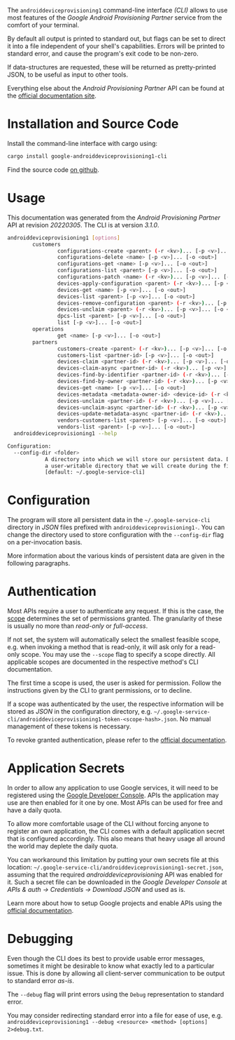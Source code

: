 <!---
DO NOT EDIT !
This file was generated automatically from 'src/mako/cli/README.md.mako'
DO NOT EDIT !
-->
The `androiddeviceprovisioning1` command-line interface *(CLI)* allows to use most features of the *Google Android Provisioning Partner* service from the comfort of your terminal.

By default all output is printed to standard out, but flags can be set to direct it into a file independent of your shell's
capabilities. Errors will be printed to standard error, and cause the program's exit code to be non-zero.

If data-structures are requested, these will be returned as pretty-printed JSON, to be useful as input to other tools.

Everything else about the *Android Provisioning Partner* API can be found at the
[official documentation site](https://developers.google.com/zero-touch/).

# Installation and Source Code

Install the command-line interface with cargo using:

```bash
cargo install google-androiddeviceprovisioning1-cli
```

Find the source code [on github](https://github.com/Byron/google-apis-rs/tree/main/gen/androiddeviceprovisioning1-cli).

# Usage

This documentation was generated from the *Android Provisioning Partner* API at revision *20220305*. The CLI is at version *3.1.0*.

```bash
androiddeviceprovisioning1 [options]
        customers
                configurations-create <parent> (-r <kv>)... [-p <v>]... [-o <out>]
                configurations-delete <name> [-p <v>]... [-o <out>]
                configurations-get <name> [-p <v>]... [-o <out>]
                configurations-list <parent> [-p <v>]... [-o <out>]
                configurations-patch <name> (-r <kv>)... [-p <v>]... [-o <out>]
                devices-apply-configuration <parent> (-r <kv>)... [-p <v>]... [-o <out>]
                devices-get <name> [-p <v>]... [-o <out>]
                devices-list <parent> [-p <v>]... [-o <out>]
                devices-remove-configuration <parent> (-r <kv>)... [-p <v>]... [-o <out>]
                devices-unclaim <parent> (-r <kv>)... [-p <v>]... [-o <out>]
                dpcs-list <parent> [-p <v>]... [-o <out>]
                list [-p <v>]... [-o <out>]
        operations
                get <name> [-p <v>]... [-o <out>]
        partners
                customers-create <parent> (-r <kv>)... [-p <v>]... [-o <out>]
                customers-list <partner-id> [-p <v>]... [-o <out>]
                devices-claim <partner-id> (-r <kv>)... [-p <v>]... [-o <out>]
                devices-claim-async <partner-id> (-r <kv>)... [-p <v>]... [-o <out>]
                devices-find-by-identifier <partner-id> (-r <kv>)... [-p <v>]... [-o <out>]
                devices-find-by-owner <partner-id> (-r <kv>)... [-p <v>]... [-o <out>]
                devices-get <name> [-p <v>]... [-o <out>]
                devices-metadata <metadata-owner-id> <device-id> (-r <kv>)... [-p <v>]... [-o <out>]
                devices-unclaim <partner-id> (-r <kv>)... [-p <v>]... [-o <out>]
                devices-unclaim-async <partner-id> (-r <kv>)... [-p <v>]... [-o <out>]
                devices-update-metadata-async <partner-id> (-r <kv>)... [-p <v>]... [-o <out>]
                vendors-customers-list <parent> [-p <v>]... [-o <out>]
                vendors-list <parent> [-p <v>]... [-o <out>]
  androiddeviceprovisioning1 --help

Configuration:
  --config-dir <folder>
            A directory into which we will store our persistent data. Defaults to
            a user-writable directory that we will create during the first invocation.
            [default: ~/.google-service-cli]

```

# Configuration

The program will store all persistent data in the `~/.google-service-cli` directory in *JSON* files prefixed with `androiddeviceprovisioning1-`.  You can change the directory used to store configuration with the `--config-dir` flag on a per-invocation basis.

More information about the various kinds of persistent data are given in the following paragraphs.

# Authentication

Most APIs require a user to authenticate any request. If this is the case, the [scope][scopes] determines the 
set of permissions granted. The granularity of these is usually no more than *read-only* or *full-access*.

If not set, the system will automatically select the smallest feasible scope, e.g. when invoking a
method that is read-only, it will ask only for a read-only scope. 
You may use the `--scope` flag to specify a scope directly. 
All applicable scopes are documented in the respective method's CLI documentation.

The first time a scope is used, the user is asked for permission. Follow the instructions given 
by the CLI to grant permissions, or to decline.

If a scope was authenticated by the user, the respective information will be stored as *JSON* in the configuration
directory, e.g. `~/.google-service-cli/androiddeviceprovisioning1-token-<scope-hash>.json`. No manual management of these tokens
is necessary.

To revoke granted authentication, please refer to the [official documentation][revoke-access].

# Application Secrets

In order to allow any application to use Google services, it will need to be registered using the 
[Google Developer Console][google-dev-console]. APIs the application may use are then enabled for it
one by one. Most APIs can be used for free and have a daily quota.

To allow more comfortable usage of the CLI without forcing anyone to register an own application, the CLI
comes with a default application secret that is configured accordingly. This also means that heavy usage
all around the world may deplete the daily quota.

You can workaround this limitation by putting your own secrets file at this location: 
`~/.google-service-cli/androiddeviceprovisioning1-secret.json`, assuming that the required *androiddeviceprovisioning* API 
was enabled for it. Such a secret file can be downloaded in the *Google Developer Console* at 
*APIs & auth -> Credentials -> Download JSON* and used as is.

Learn more about how to setup Google projects and enable APIs using the [official documentation][google-project-new].


# Debugging

Even though the CLI does its best to provide usable error messages, sometimes it might be desirable to know
what exactly led to a particular issue. This is done by allowing all client-server communication to be 
output to standard error *as-is*.

The `--debug` flag will print errors using the `Debug` representation to standard error.

You may consider redirecting standard error into a file for ease of use, e.g. `androiddeviceprovisioning1 --debug <resource> <method> [options] 2>debug.txt`.


[scopes]: https://developers.google.com/+/api/oauth#scopes
[revoke-access]: http://webapps.stackexchange.com/a/30849
[google-dev-console]: https://console.developers.google.com/
[google-project-new]: https://developers.google.com/console/help/new/